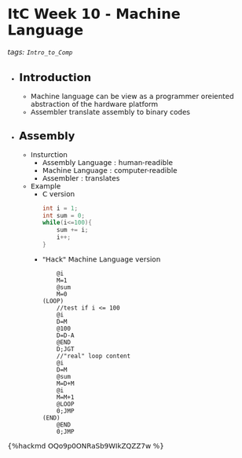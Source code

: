 <font face="Dejavu Sans"/>

# ItC Week 10 - Machine Language

###### tags: `Intro_to_Comp`

- ## Introduction
    - Machine language can be view as a programmer oreiented abstraction of the hardware platform
    - Assembler translate assembly to binary codes

- ## Assembly
    - Insturction
        - Assembly Language : human-readible
        - Machine Language : computer-readible
        - Assembler : translates
    - Example
        - C version
            ```C
            int i = 1;
            int sum = 0;
            while(i<=100){
                sum += i;
                i++;
            }
            ```
        - "Hack" Machine Language version
            ```
                @i
                M=1
                @sum
                M=0
            (LOOP)
                //test if i <= 100
                @i
                D=M
                @100
                D=D-A
                @END
                D;JGT
                //"real" loop content
                @i
                D=M
                @sum
                M=D+M
                @i
                M=M+1
                @LOOP
                0;JMP
            (END)
                @END
                0;JMP
            ```


{%hackmd OQo9p0ONRaSb9WIkZQZZ7w %}